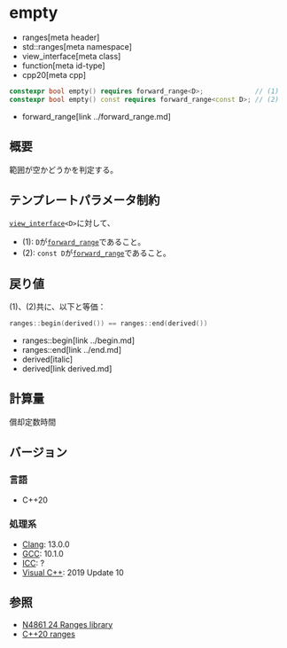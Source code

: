 # empty
* ranges[meta header]
* std::ranges[meta namespace]
* view_interface[meta class]
* function[meta id-type]
* cpp20[meta cpp]

```cpp
constexpr bool empty() requires forward_range<D>;             // (1) 
constexpr bool empty() const requires forward_range<const D>; // (2)
```
* forward_range[link ../forward_range.md]

## 概要
範囲が空かどうかを判定する。

## テンプレートパラメータ制約
[`view_interface`](../view_interface.md)`<D>`に対して、

- (1): `D`が[`forward_range`](../forward_range.md)であること。
- (2): `const D`が[`forward_range`](../forward_range.md)であること。

## 戻り値
(1)、(2)共に、以下と等価：

```cpp
ranges::begin(derived()) == ranges::end(derived())
```
* ranges::begin[link ../begin.md]
* ranges::end[link ../end.md]
* derived[italic]
* derived[link derived.md]

## 計算量
償却定数時間

## バージョン
### 言語
- C++20

### 処理系
- [Clang](/implementation.md#clang): 13.0.0
- [GCC](/implementation.md#gcc): 10.1.0
- [ICC](/implementation.md#icc): ?
- [Visual C++](/implementation.md#visual_cpp): 2019 Update 10

## 参照
- [N4861 24 Ranges library](https://timsong-cpp.github.io/cppwp/n4861/ranges)
- [C++20 ranges](https://techbookfest.org/product/5134506308665344)
